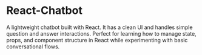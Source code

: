 # React-Chatbot
A lightweight chatbot built with React. It has a clean UI and handles simple question and answer interactions. Perfect for learning how to manage state, props, and component structure in React while experimenting with basic conversational flows.
